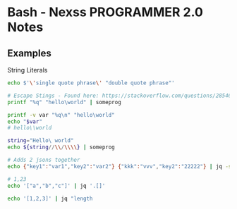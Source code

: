 # Bash - Nexss PROGRAMMER 2.0 Notes

## Examples

String Literals

```sh
echo $'\'single quote phrase\' "double quote phrase"'
```

```sh
# Escape Stings - Found here: https://stackoverflow.com/questions/2854655/command-to-escape-a-string-in-bash
printf "%q" "hello\world" | someprog

printf -v var "%q\n" "hello\world"
echo "$var"
# hello\\world

string="Hello\ world"
echo ${string//\\/\\\\} | someprog
```

```sh
# Adds 2 jsons together
echo {"key1":"var1","key2":"var2"} {"kkk":"vvv","key2":"22222"} | jq -s add

# 1,23
echo '["a","b","c"]' | jq '.[]'

echo '[1,2,3]' | jq "length

```
